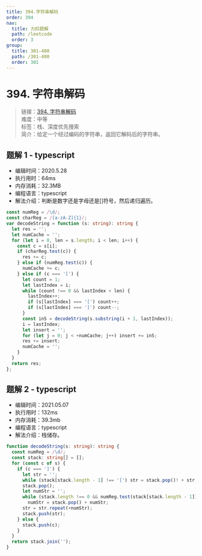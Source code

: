 ```yaml
---
title: 394.字符串解码
order: 394
nav:
  title: 力扣题解
  path: /leetcode
  order: 3
group:
  title: 301-400
  path: /301-400
  order: 301
---
```


# 394. 字符串解码

> 链接：[394. 字符串解码](https://leetcode-cn.com/problems/decode-string/)  
> 难度：中等  
> 标签：栈、深度优先搜索  
> 简介：给定一个经过编码的字符串，返回它解码后的字符串。

## 题解 1 - typescript

- 编辑时间：2020.5.28
- 执行用时：64ms
- 内存消耗：32.3MB
- 编程语言：typescript
- 解法介绍：判断是数字还是字母还是[]符号，然后递归遍历。

```typescript
const numReg = /\d/;
const charReg = /[a-zA-Z]{1}/;
var decodeString = function (s: string): string {
  let res = '';
  let numCache = '';
  for (let i = 0, len = s.length; i < len; i++) {
    const c = s[i];
    if (charReg.test(c)) {
      res += c;
    } else if (numReg.test(c)) {
      numCache += c;
    } else if (c === '[') {
      let count = 1;
      let lastIndex = i;
      while (count !== 0 && lastIndex < len) {
        lastIndex++;
        if (s[lastIndex] === '[') count++;
        if (s[lastIndex] === ']') count--;
      }
      const inS = decodeString(s.substring(i + 1, lastIndex));
      i = lastIndex;
      let insert = '';
      for (let j = 0; j < +numCache; j++) insert += inS;
      res += insert;
      numCache = '';
    }
  }
  return res;
};
```

## 题解 2 - typescript

- 编辑时间：2021.05.07
- 执行用时：132ms
- 内存消耗：39.3mb
- 编程语言：typescript
- 解法介绍：栈储存。

```typescript
function decodeString(s: string): string {
  const numReg = /\d/;
  const stack: string[] = [];
  for (const c of s) {
    if (c === ']') {
      let str = '';
      while (stack[stack.length - 1] !== '[') str = stack.pop()! + str;
      stack.pop();
      let numStr = '';
      while (stack.length !== 0 && numReg.test(stack[stack.length - 1]))
        numStr = stack.pop() + numStr;
      str = str.repeat(+numStr);
      stack.push(str);
    } else {
      stack.push(c);
    }
  }
  return stack.join('');
}
```

